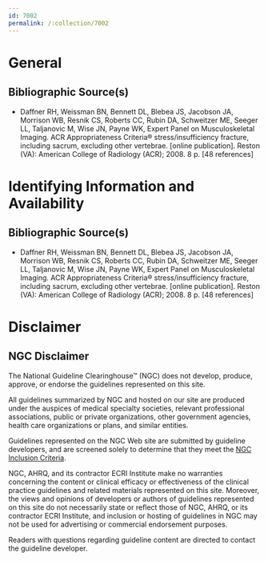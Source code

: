 ```yaml
---
id: 7002
permalink: /:collection/7002
---
```


# General

## Bibliographic Source(s)

- Daffner RH, Weissman BN, Bennett DL, Blebea JS, Jacobson JA, Morrison WB, Resnik CS, Roberts CC, Rubin DA, Schweitzer ME, Seeger LL, Taljanovic M, Wise JN, Payne WK, Expert Panel on Musculoskeletal Imaging. ACR Appropriateness Criteria® stress/insufficiency fracture, including sacrum, excluding other vertebrae. [online publication]. Reston (VA): American College of Radiology (ACR); 2008. 8 p. [48 references]

# Identifying Information and Availability

## Bibliographic Source(s)

- Daffner RH, Weissman BN, Bennett DL, Blebea JS, Jacobson JA, Morrison WB, Resnik CS, Roberts CC, Rubin DA, Schweitzer ME, Seeger LL, Taljanovic M, Wise JN, Payne WK, Expert Panel on Musculoskeletal Imaging. ACR Appropriateness Criteria® stress/insufficiency fracture, including sacrum, excluding other vertebrae. [online publication]. Reston (VA): American College of Radiology (ACR); 2008. 8 p. [48 references]

# Disclaimer

## NGC Disclaimer

The National Guideline Clearinghouse™ (NGC) does not develop, produce, approve, or endorse the guidelines represented on this site.

All guidelines summarized by NGC and hosted on our site are produced under the auspices of medical specialty societies, relevant professional associations, public or private organizations, other government agencies, health care organizations or plans, and similar entities.

Guidelines represented on the NGC Web site are submitted by guideline developers, and are screened solely to determine that they meet the [NGC Inclusion Criteria](/help-and-about/summaries/inclusion-criteria).

NGC, AHRQ, and its contractor ECRI Institute make no warranties concerning the content or clinical efficacy or effectiveness of the clinical practice guidelines and related materials represented on this site. Moreover, the views and opinions of developers or authors of guidelines represented on this site do not necessarily state or reflect those of NGC, AHRQ, or its contractor ECRI Institute, and inclusion or hosting of guidelines in NGC may not be used for advertising or commercial endorsement purposes.

Readers with questions regarding guideline content are directed to contact the guideline developer.

